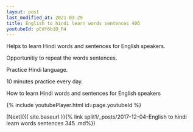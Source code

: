 ```yaml
---
layout: post
last_modified_at: 2021-03-29
title: English to hindi learn words sentences 406 
youtubeId: pEdf6b1D_R4
---
```

 
 
Helps to learn Hindi words and sentences for English speakers.

Opportunitiy to repeat the words sentences. 

Practice Hindi language. 
 
10 minutes practice every day. 
 
How to learn Hindi words and sentences for English speakers 
 
{% include youtubePlayer.html id=page.youtubeId %}
 
 
[Next]({{ site.baseurl }}{% link  split1/_posts/2017-12-04-English to hindi learn words sentences 345 .md%})
 
